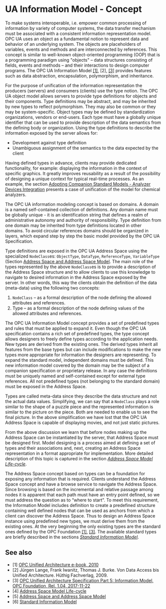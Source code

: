 # UA Information Model - Concept

To make systems interoperable, i.e. empower common processing of information by variety of computer systems, the data transfer mechanism must be associated with a consistent information representation model. OPC UA uses an object as a fundamental notion to represent data and behavior of an underlying system. The objects are placeholders of variables, events and methods and are interconnected by references. This concept is similar to well-known object-oriented programming (OOP) that is a programming paradigm using "objects" – data structures consisting of fields, events and methods – and their interactions to design computer programs. The OPC UA Information Model [\[1\]][CAS.EBOOK], [2], [\[3\]][OPC.UA.Part5] provides features such as data abstraction, encapsulation, polymorphism, and inheritance.

For the purpose of unification of the information representation the producers (servers) and consumers (clients) use the type notion. The OPC UA object model allows servers to provide type definitions for objects and their components. Type definitions may be abstract, and may be inherited by new types to reflect polymorphism. They may also be common or they may be system-specific. Object types may be defined by standardization organizations, vendors or end-users. Each type must have a globally unique identifier that can be used to provide description of the data semantics from the defining body or organization. Using the type definitions to describe the information exposed by the server allows for:

- Development against type definition
- Unambiguous assignment of the semantics to the data expected by the client

Having defined types in advance, clients may provide dedicated functionality, for example: displaying the information in the context of specific graphics. It greatly improves reusability as a result of the possibility of designing a unique context for typical real-time processes. As an example, the section [Adopting Companion Standard Models - Analyzer Devices Integration][3] presents a case of unification of the model for chemical analyzers.

The OPC UA information modeling concept is based on domains. A domain is a named self-contained collection of definitions. Any domain name must be globally unique - it is an identification string that defines a realm of administrative autonomy and authority of responsibility. Type definition from one domain may be inherited from type definitions located in other domains. To avoid circular references domains should be organized in layers, which expand step by step the basic model provided by the OPC UA Specification.

Type definitions are exposed in the OPC UA Address Space using the specialized `NodeClass`es: `ObjectType`, `DataType`, `ReferenceType`, `VariableType` (Section [Address Space and Address Space Model][ASASM]. The main role of the types represented by the above `NodeClass`es is to provide a description of the Address Space structure and to allow clients to use this knowledge to navigate to desired information in the Address Space exposed by the server. In other words, this way the clients obtain the definition of the data (meta-data) using the following two concepts:

1. `NodeClass` – as a formal description of the node defining the allowed attributes and references.
2. Type – as a formal description of the node defining values of the allowed attributes and references.

The OPC UA Information Model concept provides a set of predefined types and rules that must be applied to expand it. Even though the OPC UA specification contains a rich set of predefined types, the type concept allows designers to freely define types according to the application needs. New types are derived from the existing ones. The derived types inherit all features from the base types but can include modifications to make the new types more appropriate for information the designers are representing. To expand the standard model, independent domains must be defined. This new information model covered by the domain may be the subject of a companion specification or proprietary release. In any case the definitions must be uniquely named and self-contained except for external type references. All not predefined types (not belonging to the standard domain) must be exposed in the Address Space.

Types are called meta-data since they describe the data structure and not the actual data values. Simplifying, we can say that a `NodeClass` plays a role similar to the shape of a puzzle piece and the represented information is similar to the picture on the piece.  Both are needed to enable us to see the final picture. In the above simplification we have lost that the OPC UA Address Space is capable of displaying movies, and not just static pictures.

From the above discussion we learn that before nodes making up the Address Space can be instantiated by the server, that Address Space must be designed first. Model designing is a process aimed at defining a set of types and their associations and, next, creating an Address Space representation in a format appropriate for implementation. More detailed description of this topic is captured in the section [*Address Space Model Life-cycle*][ASMLC].

The Address Space concept based on types can be a foundation for exposing any information that is required. Clients understand the Address Space concept and have a browse service to navigate the Address Space. Since browsing is based on the incremental and relative passage among nodes it is apparent that each path must have an entry point defined, so we must address the question as to “where to start". To meet this requirement, the Information Model includes definition to create a predefined structure containing well defined nodes that can be used as anchors from which a client can discover the Address Space. Thus to design an Address Space instance using predefined new types, we must derive them from the existing ones. At the very beginning the only existing types are the standard ones defined by the OPC Foundation [\[1\]][CAS.EBOOK], [\[3\]][OPC.UA.Part5]. The available standard types are briefly described in the sections [*Standard Information Model*][SIM].

## See also

- \[1\] [OPC Unified Architecture e-book, 2010][CAS.EBOOK]
- \[2\] Jürgen Lange, Frank Iwanitz, Thomas J. Burke. Von Data Access bis Unified Architecture. Hüthig Fachverlag, 2009.
- \[3\] [OPC Unified Architecture Specification Part 5: Information Model, OPC Foundation, Rel. 1.04, 2017-11-22][OPC.UA.Part5]
- \[4\] [Address Space Model Life-cycle][ASMLC]
- \[5\] [Address Space and Address Space Model][ASASM]
- \[6\] [Standard Information Model][SIM]

[SIM]:StandardInformationModel.md
[ASASM]:AddressSpaceAddressSpaceModel.md
[OPC.UA.Part5]:https://opcfoundation.org/developer-tools/specifications-unified-architecture/part-5-information-model/
[ASMLC]:InformationModelLifecycle.md
[CAS.EBOOK]:http://www.commsvr.com/UAModelDesigner/
[3]:AdoptingCompanionStandardADI.md